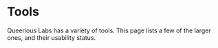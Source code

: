 <!-- TITLE: Tools -->
<!-- SUBTITLE: A brief list of some tools and their status -->

# Tools
Queerious Labs has a variety of tools. This page lists a few of the larger ones, and their usability status.